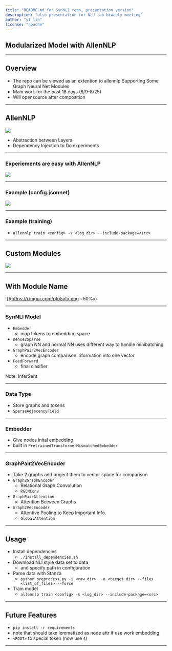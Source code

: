 ```yaml
---
title: "README.md for SynNLI repo, presentation version"
descroption: "also presentation for NLU lab biweely meeting"
author: "yt lin"
license: "apache"
---
```



## Modularized Model with AllenNLP

---

## Overview
<!-- .slide: style="font-size: 25px;" -->
- The repo can be viewed as an extention to allennlp Supporting Some Graph Neural Net Modules
- Main work for the past 16 days (8/9-8/25)
- Will opensource after composition

---

## AllenNLP
![](https://i.imgur.com/Uk7vohy.png)
- Abstraction between Layers
- Dependency Injection to Do experiments

----

### Experiements are easy with AllenNLP

![](https://i.imgur.com/QtS2DLJ.png)

----

### Example (config.jsonnet)
![](https://i.imgur.com/yZCApK1.png)


----

### Example (training)
- `allennlp train <config> -s <log_dir> --include-package=<src>`

---

## Custom Modules
![](https://i.imgur.com/IS035wX.png)

----

## With Module Name

![](https://i.imgur.com/pfo5vfx.png =50%x)


----

### SynNLI Model
<!-- .slide: style="font-size: 30px;" -->
- `Embedder`
    - map tokens to embedding space
- `Dense2Sparse`
    - graph NN and normal NN uses different way to handle minibatching
- `GraphPair2VecEncoder`
    - encode graph comparison information into one vector
- `FeedForward`
    - final clasifier

Note:
InferSent

----

### Data Type
<!-- .slide: style="font-size: 30px;" -->
- Store graphs and tokens
- `SparseAdjacencyField`

----

### Embedder
<!-- .slide: style="font-size: 30px;" -->
- Give nodes inital embedding
- built in `PretrainedTransformerMismatchedEmbedder`

----

### GraphPair2VecEncoder
<!-- .slide: style="font-size: 30px;" -->
- Take 2 graphs and project them to vector space for comparison
- `Graph2GraphEncoder`
    - Relational Graph Convolution
    - `RGCNConv`
- `GraphPairAttention`
    - Attention Between Graphs
- `Graph2VecEncoder`
    - Attentive Pooling to Keep Important Info.
    - `GlobalAttention`

---

## Usage
<!-- .slide: style="font-size: 30px;" -->
- Install dependencies
    - `./install_dependencies.sh `
- Download NLI style data set to data
    - and specify path in configuration
- Parse data with Stanza
    - `python preprocess.py -i <raw_dir>  -o <target_dir> --files <list_of_files> --force`
- Train model
    - `allennlp train <config> -s <log_dir> --include-package=<src>`

----

## Future Features
<!-- .slide: style="font-size: 30px;" -->
- `pip install -r requirements`
- note that should take lemmatized as node attr if use work embedding
- `<ROOT>` to special token (now use `$`)

---
